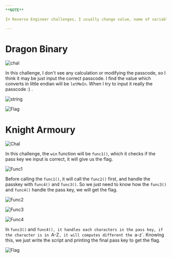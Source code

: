 ```yaml
---
**NOTE**

In Reverse Engineer challenges, I usually change value, name of variables, functions to make the solution easier.

---
```


# Dragon Binary

![chal](https://github.com/OceanTran999/KnightCTF2024/assets/100577019/4217ec80-bf52-440c-a12f-8d3c2bdf5346)


In this challenge, I don't see any calculation or modifying the passcode, so I think it may be just input the correct passcode. I find the value which converts in little endian will be `letMeIn`. When I try to input it really the passcode :) .

![string](https://github.com/OceanTran999/KnightCTF2024/assets/100577019/6307d16f-fa31-4ac0-a54e-76c3806b7a52)


![Flag](https://github.com/OceanTran999/KnightCTF2024/assets/100577019/f9207167-42ff-43b1-9867-c8438de353c6)


# Knight Armoury

![Chal](https://github.com/OceanTran999/KnightCTF2024/assets/100577019/73d65f08-81b3-449b-8a34-b08bea566971)


In this challenge, the `win` function will be `func1()`, which it checks if the pass key we input is correct, it will give us the flag.

![Func1](https://github.com/OceanTran999/KnightCTF2024/assets/100577019/c9120685-e758-43e8-9444-6a6cb7da9943)


Before calling the `func1()`, it will call the `func2()` first, and handle the passkey with `func4()` and `func3()`. So we just need to know how the `func3()` and `func4()` handle the pass key, we will get the flag.

![Func2](https://github.com/OceanTran999/KnightCTF2024/assets/100577019/cc5c83c8-3ce3-4ac0-b48b-f85a231264ef)


![Func3](https://github.com/OceanTran999/KnightCTF2024/assets/100577019/e75ec14c-d3e3-4478-ae57-c567bd6e4cb0)


![Func4](https://github.com/OceanTran999/KnightCTF2024/assets/100577019/9ed27fc1-c26d-43f1-b6db-9f2600148124)


In `func3()` and `func4(), it handles each characters in the pass key, if the character is in `A-Z`, it will computes different the `a-z`. Knowing this, we just write the script and printing the final pass key to get the flag.

![Flag](https://github.com/OceanTran999/KnightCTF2024/assets/100577019/7123f734-6c17-4f38-92fa-f363872b9470)
